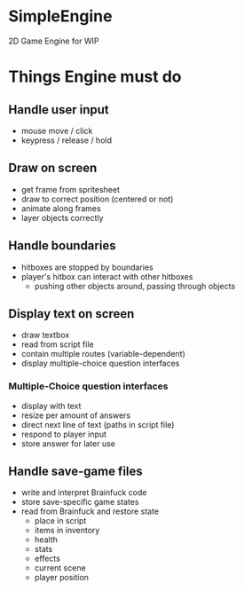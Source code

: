 # SimpleEngine
 2D Game Engine for WIP

# Things Engine must do
 ## Handle user input
   - mouse move / click
   - keypress / release / hold

 ## Draw on screen
   - get frame from spritesheet
   - draw to correct position (centered or not)
   - animate along frames
   - layer objects correctly

 ## Handle boundaries
   - hitboxes are stopped by boundaries
   - player's hitbox can interact with other hitboxes
     - pushing other objects around, passing through objects

 ## Display text on screen
   - draw textbox
   - read from script file
   - contain multiple routes (variable-dependent)
   - display multiple-choice question interfaces

 ### Multiple-Choice question interfaces
   - display with text
   - resize per amount of answers
   - direct next line of text (paths in script file)
   - respond to player input
   - store answer for later use

  ## Handle save-game files
   - write and interpret Brainfuck code
   - store save-specific game states
   - read from Brainfuck and restore state
     - place in script
     - items in inventory
     - health
     - stats
     - effects
     - current scene
     - player position
